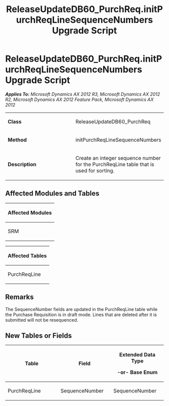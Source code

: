 ﻿---
title: ReleaseUpdateDB60_PurchReq.initPurchReqLineSequenceNumbers Upgrade Script
TOCTitle: ReleaseUpdateDB60_PurchReq.initPurchReqLineSequenceNumbers Upgrade Script
ms:assetid: 1373dd94-609e-e446-ccfa-048656631e9e
ms:mtpsurl: https://msdn.microsoft.com/en-us/library/JJ718487(v=AX.60)
ms:contentKeyID: 49706772
ms.date: 05/18/2015
mtps_version: v=AX.60
---

# ReleaseUpdateDB60\_PurchReq.initPurchReqLineSequenceNumbers Upgrade Script 


_**Applies To:** Microsoft Dynamics AX 2012 R3, Microsoft Dynamics AX 2012 R2, Microsoft Dynamics AX 2012 Feature Pack, Microsoft Dynamics AX 2012_

<table>
<colgroup>
<col style="width: 50%" />
<col style="width: 50%" />
</colgroup>
<tbody>
<tr class="odd">
<td><p><strong>Class</strong></p></td>
<td><p>ReleaseUpdateDB60_PurchReq</p></td>
</tr>
<tr class="even">
<td><p><strong>Method</strong></p></td>
<td><p>initPurchReqLineSequenceNumbers</p></td>
</tr>
<tr class="odd">
<td><p><strong>Description</strong></p></td>
<td><p>Create an integer sequence number for the PurchReqLine table that is used for sorting.</p></td>
</tr>
</tbody>
</table>


## Affected Modules and Tables

<table>
<colgroup>
<col style="width: 100%" />
</colgroup>
<thead>
<tr class="header">
<th><p>Affected Modules</p></th>
</tr>
</thead>
<tbody>
<tr class="odd">
<td><p>SRM</p></td>
</tr>
</tbody>
</table>


<table>
<colgroup>
<col style="width: 100%" />
</colgroup>
<thead>
<tr class="header">
<th><p>Affected Tables</p></th>
</tr>
</thead>
<tbody>
<tr class="odd">
<td><p>PurchReqLine</p></td>
</tr>
</tbody>
</table>


## Remarks

The SequenceNumber fields are updated in the PurchReqLine table while the Purchase Requisition is in draft mode. Lines that are deleted after it is submitted will not be resequenced.

## New Tables or Fields

<table>
<colgroup>
<col style="width: 33%" />
<col style="width: 33%" />
<col style="width: 33%" />
</colgroup>
<thead>
<tr class="header">
<th><p>Table</p></th>
<th><p>Field</p></th>
<th><p>Extended Data Type</p>
<p>-or- Base Enum</p></th>
</tr>
</thead>
<tbody>
<tr class="odd">
<td><p>PurchReqLine</p></td>
<td><p>SequenceNumber</p></td>
<td><p>SequenceNumber</p></td>
</tr>
</tbody>
</table>

  


